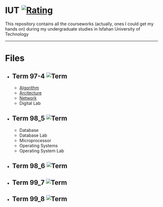 # **IUT** [![Rating](https://img.shields.io/redmine/plugin/stars/redmine_xlsx_format_issue_exporter?label=Rating&logo=Rating&style=plastic)](https://github.com/BitterOcean/IUT)

This repository contains all the courseworks (actually, ones I could get my hands on) during my undergraduate studies in Isfahan University of Technology 

---
# Files 
- ## **Term 97-4** ![Term](https://img.shields.io/badge/Term-4-red)
  - <a href="https://github.com/BitterOcean/IUT/tree/master/Algorithm">Algorithm</a>
  - <a href="https://github.com/BitterOcean/IUT/tree/master/Arcitecture">Arcitecture</a>
  - <a href="https://github.com/BitterOcean/IUT/tree/master/Network1">Network</a>
  - Digital Lab
- ## **Term 98_5** ![Term](https://img.shields.io/badge/Term-5-orange)
  - Database
  - Database Lab
  - Microprocessor
  - Operating Systems
  - Operating System Lab
- ## **Term 98_6** ![Term](https://img.shields.io/badge/Term-6-yellow)
- ## **Term 99_7** ![Term](https://img.shields.io/badge/Term-7-brightgreen)
- ## **Term 99_8** ![Term](https://img.shields.io/badge/Term-8-blue)
